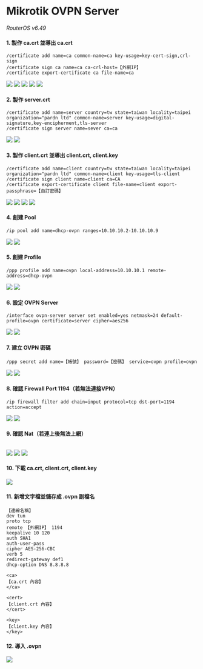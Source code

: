# Mikrotik OVPN Server

*RouterOS v6.49*

#### 1. 製作 ca.crt 並導出 ca.crt

```
/certificate add name=ca common-name=ca key-usage=key-cert-sign,crl-sign
/certificate sign ca name=ca ca-crl-host=【外網IP】
/certificate export-certificate ca file-name=ca
```

![](./ovpn-server/certificate-ca-1.jpg)
![](./ovpn-server/certificate-ca-2.jpg)
![](./ovpn-server/certificate-ca-3.jpg)
![](./ovpn-server/certificate-ca-4.jpg)
![](./ovpn-server/certificate-ca-5.jpg)

#### 2. 製作 server.crt

```
/certificate add name=server country=tw state=taiwan locality=taipei organization="pardn ltd" common-name=server key-usage=digital-signature,key-encipherment,tls-server
/certificate sign server name=sever ca=ca
```

![](./ovpn-server/certificate-server-1.jpg)
![](./ovpn-server/certificate-server-2.jpg)

#### 3. 製作 client.crt 並導出 client.crt, client.key

```
/certificate add name=client country=tw state=taiwan locality=taipei organization="pardn ltd" common-name=client key-usage=tls-client
/certificate sign client name=client ca=CA
/certificate export-certificate client file-name=client export-passphrase=【自訂密碼】
```

![](./ovpn-server/certificate-client-1.jpg)
![](./ovpn-server/certificate-client-2.jpg)
![](./ovpn-server/certificate-client-3.jpg)
![](./ovpn-server/certificate-client-4.jpg)

#### 4. 創建 Pool

```
/ip pool add name=dhcp-ovpn ranges=10.10.10.2-10.10.10.9
```

![](./ovpn-server/add-pool-1.jpg)
![](./ovpn-server/add-pool-2.jpg)

#### 5. 創建 Profile

```
/ppp profile add name=ovpn local-address=10.10.10.1 remote-address=dhcp-ovpn
```

![](./ovpn-server/add-profile-1.jpg)
![](./ovpn-server/add-profile-2.jpg)

#### 6. 設定 OVPN Server

```
/interface ovpn-server server set enabled=yes netmask=24 default-profile=ovpn certificate=server cipher=aes256
```

![](./ovpn-server/set-ovpn-server-1.jpg)
![](./ovpn-server/set-ovpn-server-2.jpg)

#### 7. 建立 OVPN 密碼

```
/ppp secret add name=【帳號】 password=【密碼】 service=ovpn profile=ovpn
```

![](./ovpn-server/add-secret-1.jpg)
![](./ovpn-server/add-secret-2.jpg)

#### 8. 確認 Firewall Port 1194（若無法連接VPN）

```
/ip firewall filter add chain=input protocol=tcp dst-port=1194 action=accept 
```

![](./ovpn-server/add-fw-1.jpg)
![](./ovpn-server/add-fw-2.jpg)

#### 9. 確認 Nat（若連上後無法上網）

```

```

![](./ovpn-server/add-nat-1.jpg)
![](./ovpn-server/add-nat-2.jpg)
![](./ovpn-server/add-nat-3.jpg)

#### 10. 下載 ca.crt, client.crt, client.key

![](./ovpn-server/download-files.jpg)

#### 11. 新增文字檔並儲存成 .ovpn 副檔名

```
【連線名稱】
dev tun
proto tcp
remote 【外網IP】 1194
keepalive 10 120
auth SHA1
auth-user-pass
cipher AES-256-CBC
verb 5
redirect-gateway def1
dhcp-option DNS 8.8.8.8

<ca>
【ca.crt 內容】
</ca>

<cert>
【client.crt 內容】
</cert>

<key>
【client.key 內容】
</key>
```

#### 12. 導入 .ovpn

![](./ovpn-server/import-setting.jpg)
